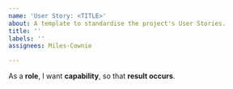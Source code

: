 ```yaml
---
name: 'User Story: <TITLE>'
about: A template to standardise the project's User Stories.
title: ''
labels: ''
assignees: Miles-Cownie

---
```


As a **role**, I want **capability**, so that **result occurs**.
